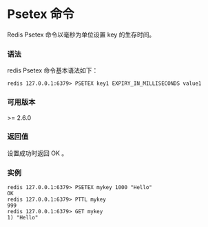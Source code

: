 # Psetex 命令

Redis Psetex 命令以毫秒为单位设置 key 的生存时间。

### 语法

redis Psetex 命令基本语法如下：

```
redis 127.0.0.1:6379> PSETEX key1 EXPIRY_IN_MILLISECONDS value1 
```

### 可用版本

\>= 2.6.0

### 返回值

设置成功时返回 OK 。

### 实例

```
redis 127.0.0.1:6379> PSETEX mykey 1000 "Hello"
OK
redis 127.0.0.1:6379> PTTL mykey
999
redis 127.0.0.1:6379> GET mykey
1) "Hello"
```